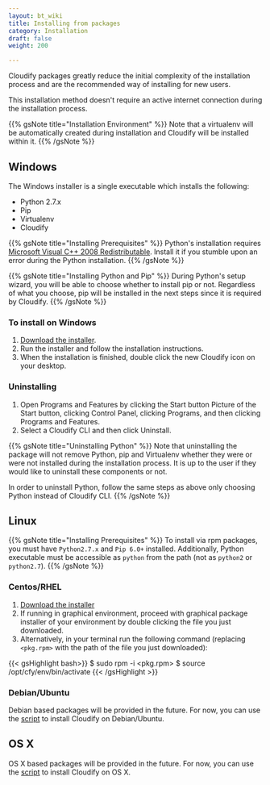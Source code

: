 ```yaml
---
layout: bt_wiki
title: Installing from packages
category: Installation
draft: false
weight: 200

---
```


Cloudify packages greatly reduce the initial complexity of the installation process
and are the recommended way of installing for new users.

This installation method doesn't require an active internet connection during
the installation process.

{{% gsNote title="Installation Environment" %}}
Note that a virtualenv will be automatically created during installation and Cloudify will be installed within it.
{{% /gsNote %}}

## Windows

The Windows installer is a single executable which installs the following:

* Python 2.7.x
* Pip
* Virtualenv
* Cloudify

{{% gsNote title="Installing Prerequisites" %}}
Python's installation requires [Microsoft Visual C++ 2008 Redistributable](https://www.microsoft.com/en-us/download/details.aspx?id=29).
Install it if you stumble upon an error during the Python installation.
{{% /gsNote %}}

{{% gsNote title="Installing Python and Pip" %}}
During Python's setup wizard, you will be able to choose whether to install pip or not.
Regardless of what you choose, pip will be installed in the next steps since it is
required by Cloudify.
{{% /gsNote %}}

### To install on Windows

1. [Download the installer](http://getcloudify.org/downloads/get_cloudify_3x.html).
2. Run the installer and follow the installation instructions.
3. When the installation is finished, double click the new Cloudify icon on your desktop.

### Uninstalling

1. Open Programs and Features by clicking the Start button Picture of the Start button,
clicking Control Panel, clicking Programs, and then clicking Programs and Features.
2. Select a Cloudify CLI and then click Uninstall.

{{% gsNote title="Uninstalling Python" %}}
Note that uninstalling the package will not remove Python, pip and Virtualenv whether
they were or were not installed during the installation process. It is up to the user if
they would like to uninstall these components or not.

In order to uninstall Python, follow the same steps as above only choosing Python
instead of Cloudify CLI.
{{% /gsNote %}}

## Linux

{{% gsNote title="Installing Prerequisites" %}}
To install via rpm packages, you must have `Python2.7.x` and `Pip 6.0+` installed.
Additionally, Python executable must be accessible as `python` from the path
(not as `python2` or `python2.7`).
{{% /gsNote %}}

### Centos/RHEL

1. [Download the installer](http://getcloudify.org/downloads/get_cloudify_3x.html)
2. If running in graphical environment, proceed with graphical package installer
of your environment by double clicking the file you just downloaded.
3. Alternatively, in your terminal run the following command (replacing `<pkg.rpm>` with
the path of the file you just downloaded):

{{< gsHighlight bash>}}
$ sudo rpm -i <pkg.rpm>
$ source /opt/cfy/env/bin/activate
{{< /gsHighlight >}}

### Debian/Ubuntu

Debian based packages will be provided in the future. For now, you can use the [script](installation-script.html) to install Cloudify on Debian/Ubuntu.

## OS X

OS X based packages will be provided in the future. For now, you can use the [script](installation-script.html) to install Cloudify on OS X.
